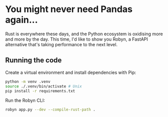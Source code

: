 # You might never need Pandas again...

Rust is everywhere these days, and the Python ecosystem is oxidising more and more by
the day. This time, I'd like to show you Robyn, a FastAPI alternative that's taking
performance to the next level.

## Running the code

Create a virtual environment and install dependencies with Pip:

```bash
python -m venv .venv
source ./.venv/bin/activate # Unix
pip install -r requirements.txt
```

Run the Robyn CLI:

```bash
robyn app.py --dev --compile-rust-path .
```
